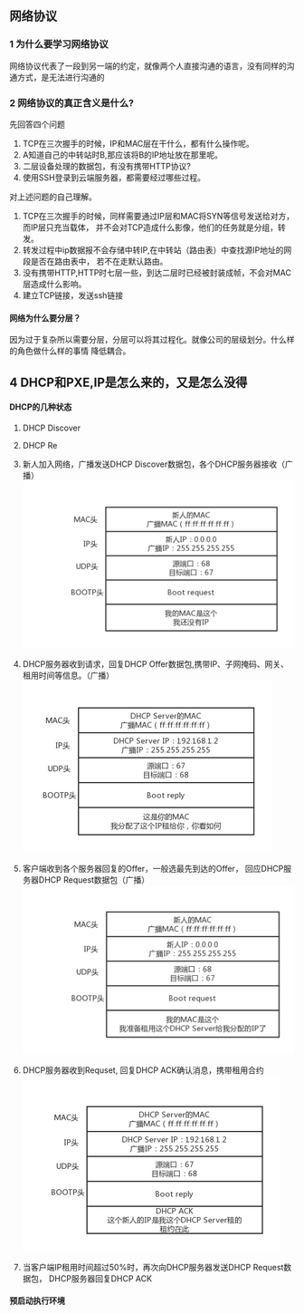 ## 网络协议

### 1 为什么要学习网络协议
网络协议代表了一段到另一端的约定，就像两个人直接沟通的语言，没有同样的沟通方式，是无法进行沟通的
### 2 网络协议的真正含义是什么?
先回答四个问题
1. TCP在三次握手的时候，IP和MAC层在干什么，都有什么操作呢。
2. A知道自己的中转站时B,那应该将B的IP地址放在那里呢。
3. 二层设备处理的数据包，有没有携带HTTP协议?
4. 使用SSH登录到云端服务器，都需要经过哪些过程。

对上述问题的自己理解。
1. TCP在三次握手的时候，同样需要通过IP层和MAC将SYN等信号发送给对方，而IP层只充当载体，
并不会对TCP造成什么影像，他们的任务就是分组，转发。
2. 转发过程中ip数据报不会存储中转IP,在中转站（路由表）中查找源IP地址的网段是否在路由表中，
若不在走默认路由。
3. 没有携带HTTP,HTTP时七层一些，到达二层时已经被封装成帧，不会对MAC层造成什么影响。
4. 建立TCP链接，发送ssh链接

#### 网络为什么要分层？
因为过于复杂所以需要分层，分层可以将其过程化。就像公司的层级划分。什么样的角色做什么样的事情
降低耦合。

### 



## 4 DHCP和PXE,IP是怎么来的，又是怎么没得
#### DHCP的几种状态
1. DHCP Discover
2. DHCP Re

1. 新人加入网络，广播发送DHCP Discover数据包，各个DHCP服务器接收（广播）
![](../assets/images/DHCP%20Discover.jpg)
2. DHCP服务器收到请求，回复DHCP Offer数据包,携带IP、子网掩码、网关、租用时间等信息。（广播）
![](../assets/images/DHCP%20Offer.jpg)
3. 客户端收到各个服务器回复的Offer，一般选最先到达的Offer，
回应DHCP服务器DHCP Request数据包（广播）
![](../assets/images/DHCP%20Request.jpg)
4. DHCP服务器收到Requset, 回复DHCP ACK确认消息，携带租用合约
![](../assets/images/DHCP%20ACK.jpg)
5. 当客户端IP租用时间超过50%时，再次向DHCP服务器发送DHCP Request数据包，
DHCP服务器回复DHCP ACK

#### 预启动执行环境
